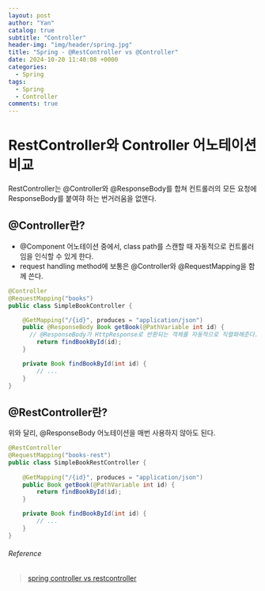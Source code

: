 ```yaml
---
layout: post
author: "Yan"
catalog: true
subtitle: "Controller"
header-img: "img/header/spring.jpg"
title: "Spring - @RestController vs @Controller"
date: 2024-10-20 11:40:08 +0000
categories:
  - Spring
tags:
  - Spring
  - Controller
comments: true
---
```


# RestController와 Controller 어노테이션 비교

RestController는 @Controller와 @ResponseBody를 합쳐 컨트롤러의 모든 요청에 ResponseBody를 붙여햐 하는 번거러움을 없앤다.

## @Controller란?

- @Component 어노테이션 중에서, class path를 스캔할 때 자동적으로 컨트롤러임을 인식할 수 있게 한다.
- request handling method에 보통은 @Controller와 @RequestMapping을 함께 쓴다.

```java
@Controller
@RequestMapping("books")
public class SimpleBookController {

    @GetMapping("/{id}", produces = "application/json")
    public @ResponseBody Book getBook(@PathVariable int id) { 
      // @ResponseBody가 HttpResponse로 반환되는 객체를 자동적으로 직렬화해준다.
        return findBookById(id);
    }

    private Book findBookById(int id) {
        // ...
    }
}
```

## @RestController란?

위와 달리, @ResponseBody 어노테이션을 매번 사용하지 않아도 된다.

```java
@RestController
@RequestMapping("books-rest")
public class SimpleBookRestController {
    
    @GetMapping("/{id}", produces = "application/json")
    public Book getBook(@PathVariable int id) {
        return findBookById(id);
    }

    private Book findBookById(int id) {
        // ...
    }
}
```


###### Reference
> [spring controller vs restcontroller](https://www.baeldung.com/spring-controller-vs-restcontroller)